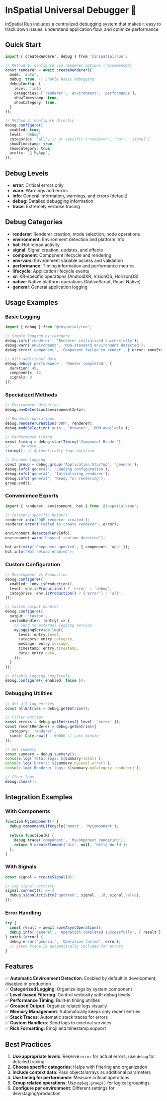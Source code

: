 # InSpatial Universal Debugger 🌟

InSpatial Run includes a centralized debugging system that makes it easy to track down issues, understand application flow, and optimize performance. 

## Quick Start

```typescript
import { createRenderer, debug } from '@inspatial/run';

// Method 1: Configure via renderer options (recommended)
const renderer = await createRenderer({
  mode: 'auto',
  debug: true, // Enable basic debugging
  debugConfig: {
    level: 'info',
    categories: ['renderer', 'environment', 'performance'],
    showTimestamp: true,
    showCategory: true,
  }
});

// Method 2: Configure directly
debug.configure({
  enabled: true,
  level: 'debug',
  categories: 'all', // or specific ['renderer', 'hot', 'signal']
  showTimestamp: true,
  showCategory: true,
  prefix: '🚀 MyApp',
});
```

## Debug Levels

- **error**: Critical errors only
- **warn**: Warnings and errors
- **info**: General information, warnings, and errors (default)
- **debug**: Detailed debugging information
- **trace**: Extremely verbose tracing

## Debug Categories

- **renderer**: Renderer creation, mode selection, node operations
- **environment**: Environment detection and platform info
- **hot**: Hot reload activity
- **signal**: Signal creation, updates, and effects
- **component**: Component lifecycle and rendering
- **env-vars**: Environment variable access and validation
- **performance**: Timing information and performance metrics
- **lifecycle**: Application lifecycle events
- **xr**: XR-specific operations (AndroidXR, VisionOS, HorizonOS)
- **native**: Native platform operations (NativeScript, React Native)
- **general**: General application logging

## Usage Examples

### Basic Logging

```typescript
import { debug } from '@inspatial/run';

// Simple logging by category
debug.info('renderer', 'Renderer initialized successfully');
debug.warn('environment', 'Non-standard environment detected');
debug.error('component', 'Component failed to render', { error: someError });

// With additional data
debug.debug('performance', 'Render completed', {
  duration: 45,
  components: 12,
  signals: 8
});
```

### Specialized Methods

```typescript
// Environment detection
debug.envDetection(environmentInfo);

// Renderer operations
debug.rendererCreation('DOM', renderer);
debug.modeSelection('auto', 'browser', 'DOM available');

// Performance timing
const timing = debug.startTiming('Component Render');
// ... do work ...
timing(); // Automatically logs duration

// Grouped logging
const group = debug.group('Application Startup', 'general');
debug.info('general', 'Loading configuration');
debug.info('general', 'Initializing renderer');
debug.info('general', 'Ready for rendering');
group.end();
```

### Convenience Exports

```typescript
import { renderer, environment, hot } from '@inspatial/run';

// Category-specific helpers
renderer.info('DOM renderer created');
renderer.error('Failed to create renderer', error);

environment.detected(envInfo);
environment.warn('Unusual runtime detected');

hot.activity('Component updated', { component: 'App' });
hot.info('Hot reload enabled');
```

### Custom Configuration

```typescript
// Development vs Production
debug.configure({
  enabled: !env.isProduction(),
  level: env.isProduction() ? 'error' : 'debug',
  categories: env.isProduction() ? ['error'] : 'all',
});

// Custom output handler
debug.configure({
  output: 'custom',
  customHandler: (entry) => {
    // Send to external logging service
    myLoggingService.log({
      level: entry.level,
      category: entry.category,
      message: entry.message,
      timestamp: entry.timestamp,
      data: entry.data,
    });
  }
});

// Disable logging completely
debug.configure({ enabled: false });
```

### Debugging Utilities

```typescript
// Get all log entries
const allEntries = debug.getEntries();

// Filter entries
const errors = debug.getEntries({ level: 'error' });
const recentRenderer = debug.getEntries({ 
  category: 'renderer', 
  since: Date.now() - 60000 // Last minute
});

// Get summary
const summary = debug.summary();
console.log(`Total logs: ${summary.total}`);
console.log(`Errors: ${summary.byLevel.error}`);
console.log(`Renderer logs: ${summary.byCategory.renderer}`);

// Clear logs
debug.clear();
```

## Integration Examples

### With Components

```typescript
function MyComponent() {
  debug.componentLifecycle('mount', 'MyComponent');
  
  return function(R) {
    debug.trace('component', 'MyComponent rendering');
    return R.createElement('div', null, 'Hello World');
  };
}
```

### With Signals

```typescript
const signal = createSignal(0);

// Log signal activity
signal.connect(() => {
  debug.signalActivity('updated', signal._.id, signal.value);
});
```

### Error Handling

```typescript
try {
  const result = await someAsyncOperation();
  debug.info('general', 'Operation completed successfully', { result });
} catch (error) {
  debug.error('general', 'Operation failed', error);
  // Stack trace is automatically included for errors
}
```

## Features

✅ **Automatic Environment Detection**: Enabled by default in development, disabled in production  
✅ **Categorized Logging**: Organize logs by system component  
✅ **Level-based Filtering**: Control verbosity with debug levels  
✅ **Performance Timing**: Built-in timing utilities  
✅ **Grouped Output**: Organize related logs visually  
✅ **Memory Management**: Automatically keeps only recent entries  
✅ **Stack Traces**: Automatic stack traces for errors  
✅ **Custom Handlers**: Send logs to external services  
✅ **Rich Formatting**: Emoji and timestamp support  

## Best Practices

1. **Use appropriate levels**: Reserve `error` for actual errors, use `debug` for detailed tracing
2. **Choose specific categories**: Helps with filtering and organization
3. **Include context data**: Pass objects/arrays as additional parameters
4. **Use timing for performance**: Measure critical operations
5. **Group related operations**: Use `debug.group()` for logical groupings
6. **Configure per environment**: Different settings for dev/staging/production

